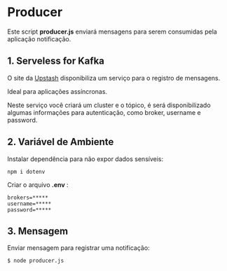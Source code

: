 # Producer

Este script **producer.js** enviará mensagens para serem consumidas pela aplicação notificação.

## 1. Serveless for Kafka

O site da [Upstash](https://upstash.com/) disponibiliza um serviço para o registro de mensagens.
<p>Ideal para aplicações assíncronas.</p>
<p>Neste serviço você criará um cluster e o tópico, é será disponibilizado algumas informações para autenticação, como broker, username e password.</p>

## 2. Variável de Ambiente

<p>Instalar dependência para não expor dados sensíveis:</p>

``` cli
npm i dotenv
```

<p>Criar o arquivo <b>.env</b> :</p>

``` env
brokers=*****
username=*****
password=*****
```

## 3. Mensagem

<p>Enviar mensagem para registrar uma notificação: </p>

``` cli
$ node producer.js
```






